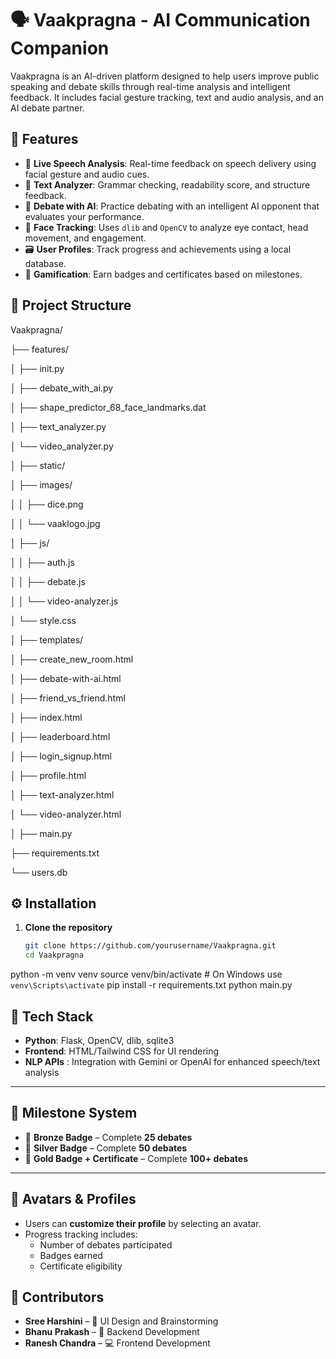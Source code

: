 # 🗣️ Vaakpragna - AI Communication Companion

Vaakpragna is an AI-driven platform designed to help users improve public speaking and debate skills through real-time analysis and intelligent feedback. It includes facial gesture tracking, text and audio analysis, and an AI debate partner.

## 🚀 Features

- 🎤 **Live Speech Analysis**: Real-time feedback on speech delivery using facial gesture and audio cues.
- 📝 **Text Analyzer**: Grammar checking, readability score, and structure feedback.
- 🧠 **Debate with AI**: Practice debating with an intelligent AI opponent that evaluates your performance.
- 🧍 **Face Tracking**: Uses `dlib` and `OpenCV` to analyze eye contact, head movement, and engagement.
- 🗃️ **User Profiles**: Track progress and achievements using a local database.
- 🥇 **Gamification**: Earn badges and certificates based on milestones.

## 📁 Project Structure

Vaakpragna/

├── features/

│ ├── init.py

│ ├── debate_with_ai.py

│ ├── shape_predictor_68_face_landmarks.dat

│ ├── text_analyzer.py

│ └── video_analyzer.py

│
├── static/

│ ├── images/

│ │ ├── dice.png

│ │ └── vaaklogo.jpg

│ ├── js/

│ │ ├── auth.js

│ │ ├── debate.js

│ │ └── video-analyzer.js

│ └── style.css

│
├── templates/

│ ├── create_new_room.html

│ ├── debate-with-ai.html

│ ├── friend_vs_friend.html

│ ├── index.html

│ ├── leaderboard.html

│ ├── login_signup.html

│ ├── profile.html

│ ├── text-analyzer.html

│ └── video-analyzer.html

│
├── main.py

├── requirements.txt

└── users.db


## ⚙️ Installation

1. **Clone the repository**
   ```bash
   git clone https://github.com/yourusername/Vaakpragna.git
   cd Vaakpragna
python -m venv venv
source venv/bin/activate  # On Windows use `venv\Scripts\activate`
pip install -r requirements.txt
python main.py

## 🧠 Tech Stack

- **Python**: Flask, OpenCV, dlib, sqlite3
- **Frontend**: HTML/Tailwind CSS for UI rendering
- **NLP APIs** : Integration with Gemini or OpenAI for enhanced speech/text analysis

---

## 🏅 Milestone System

- 🥉 **Bronze Badge** – Complete **25 debates**
- 🥈 **Silver Badge** – Complete **50 debates**
- 🥇 **Gold Badge + Certificate** – Complete **100+ debates**

---

## 📸 Avatars & Profiles

- Users can **customize their profile** by selecting an avatar.
- Progress tracking includes:
  - Number of debates participated
  - Badges earned
  - Certificate eligibility

## 👥 Contributors

- **Sree Harshini** – 🎨 UI Design and Brainstorming  
- **Bhanu Prakash** – 🧠 Backend Development  
- **Ranesh Chandra** – 💻 Frontend Development  

